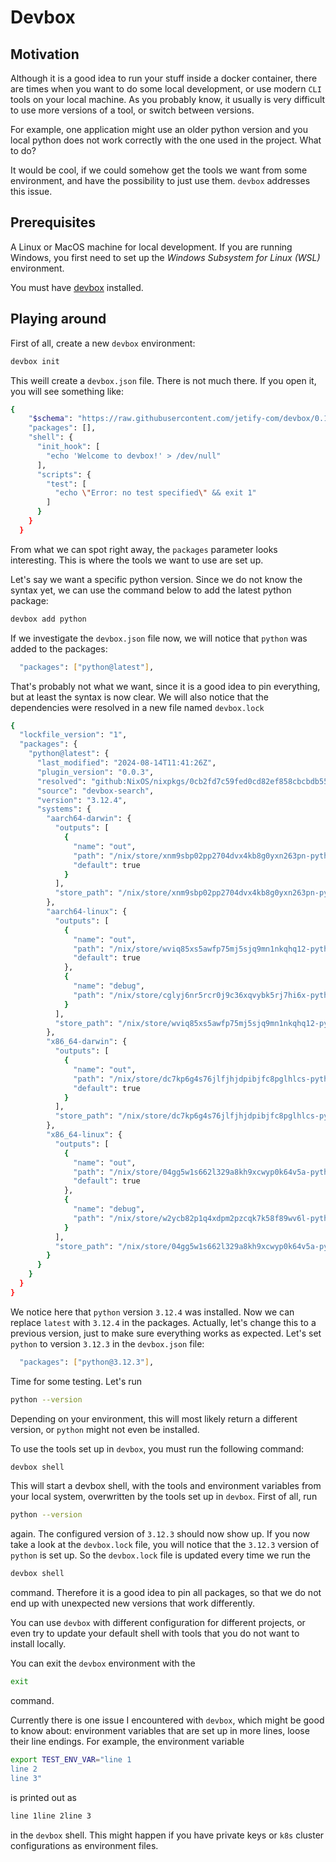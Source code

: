 # Devbox

## Motivation

Although it is a good idea to run your stuff inside a docker container, there are times when you want to do some local development, or use modern `CLI` tools on your local machine. As you probably know, it usually is very difficult to use more versions of a tool, or switch between versions.

For example, one application might use an older python version and you local python does not work correctly with the one used in the project. What to do?

It would be cool, if we could somehow get the tools we want from some environment, and have the possibility to just use them. `devbox` addresses this issue.

## Prerequisites

A Linux or MacOS machine for local development. If you are running Windows, you first need to set up the *Windows Subsystem for Linux (WSL)* environment.

You must have [devbox](https://www.jetify.com/devbox/docs/) installed.

## Playing around

First of all, create a new `devbox` environment:
```sh
devbox init
```
This weill create a `devbox.json` file. There is not much there. If you open it, you will see something like:
```sh
{
    "$schema": "https://raw.githubusercontent.com/jetify-com/devbox/0.12.0/.schema/devbox.schema.json",
    "packages": [],
    "shell": {
      "init_hook": [
        "echo 'Welcome to devbox!' > /dev/null"
      ],
      "scripts": {
        "test": [
          "echo \"Error: no test specified\" && exit 1"
        ]
      }
    }
  }
```
From what we can spot right away, the `packages` parameter looks interesting. This is where the tools we want to use are set up.

Let's say we want a specific python version. Since we do not know the syntax yet, we can use the command below to add the latest python package:
```sh
devbox add python
```
If we investigate the `devbox.json` file now, we will notice that `python` was added to the packages:
```sh
  "packages": ["python@latest"],
```
That's probably not what we want, since it is a good idea to pin everything, but at least the syntax is now clear. We will also notice that the dependencies were resolved in a new file named `devbox.lock`
```sh
{
  "lockfile_version": "1",
  "packages": {
    "python@latest": {
      "last_modified": "2024-08-14T11:41:26Z",
      "plugin_version": "0.0.3",
      "resolved": "github:NixOS/nixpkgs/0cb2fd7c59fed0cd82ef858cbcbdb552b9a33465#python3",
      "source": "devbox-search",
      "version": "3.12.4",
      "systems": {
        "aarch64-darwin": {
          "outputs": [
            {
              "name": "out",
              "path": "/nix/store/xnm9sbp02pp2704dvx4kb8g0yxn263pn-python3-3.12.4",
              "default": true
            }
          ],
          "store_path": "/nix/store/xnm9sbp02pp2704dvx4kb8g0yxn263pn-python3-3.12.4"
        },
        "aarch64-linux": {
          "outputs": [
            {
              "name": "out",
              "path": "/nix/store/wviq85xs5awfp75mj5sjq9mn1nkqhq12-python3-3.12.4",
              "default": true
            },
            {
              "name": "debug",
              "path": "/nix/store/cglyj6nr5rcr0j9c36xqvybk5rj7hi6x-python3-3.12.4-debug"
            }
          ],
          "store_path": "/nix/store/wviq85xs5awfp75mj5sjq9mn1nkqhq12-python3-3.12.4"
        },
        "x86_64-darwin": {
          "outputs": [
            {
              "name": "out",
              "path": "/nix/store/dc7kp6g4s76jlfjhjdpibjfc8pglhlcs-python3-3.12.4",
              "default": true
            }
          ],
          "store_path": "/nix/store/dc7kp6g4s76jlfjhjdpibjfc8pglhlcs-python3-3.12.4"
        },
        "x86_64-linux": {
          "outputs": [
            {
              "name": "out",
              "path": "/nix/store/04gg5w1s662l329a8kh9xcwyp0k64v5a-python3-3.12.4",
              "default": true
            },
            {
              "name": "debug",
              "path": "/nix/store/w2ycb82p1q4xdpm2pzcqk7k58f89wv6l-python3-3.12.4-debug"
            }
          ],
          "store_path": "/nix/store/04gg5w1s662l329a8kh9xcwyp0k64v5a-python3-3.12.4"
        }
      }
    }
  }
}
```
We notice here that `python` version `3.12.4` was installed.
Now we can replace `latest` with `3.12.4` in the packages. Actually, let's change this to a previous version, just to make sure everything works as expected. Let's set `python` to version `3.12.3` in the `devbox.json` file:
```sh
  "packages": ["python@3.12.3"],
```

Time for some testing. Let's run
```sh
python --version
```
Depending on your environment, this will most likely return a different version, or `python` might not even be installed.

To use the tools set up in `devbox`, you must run the following command:
```sh
devbox shell
```
This will start a devbox shell, with the tools and environment variables from your local system, overwritten by the tools set up in `devbox`.
First of all, run
```sh
python --version
```
again. The configured version of `3.12.3` should now show up. If you now take a look at the `devbox.lock` file, you will notice that the `3.12.3` version of `python` is set up. So the `devbox.lock` file is updated every time we run the
```sh
devbox shell
```
command. Therefore it is a good idea to pin all packages, so that we do not end up with unexpected new versions that work differently.

You can use `devbox` with different configuration for different projects, or even try to update your default shell with tools that you do not want to install locally.

You can exit the `devbox` environment with the
```sh
exit
```
command.

Currently there is one issue I encountered with `devbox`, which might be good to know about: environment variables that are set up in more lines, loose their line endings. For example, the environment variable
```sh
export TEST_ENV_VAR="line 1
line 2
line 3"
```
is printed out as
```sh
line 1line 2line 3
```
in the `devbox` shell. This might happen if you have private keys or `k8s` cluster configurations as environment files.